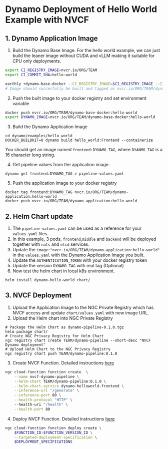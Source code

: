 # Dynamo Deployment of Hello World Example with NVCF 
## 1. Dynamo Application Image 
1. Build the Dynamo Base Image. For the hello world example, we can just build the leaner image without CUDA and vLLM making it suitable for CPU only deployments.
```bash
export CI_REGISTRY_IMAGE=nvcr.io/ORG/TEAM
export CI_COMMIT_SHA=hello-world

earthly +dynamo-base-docker --CI_REGISTRY_IMAGE=$CI_REGISTRY_IMAGE --CI_COMMIT_SHA=$CI_COMMIT_SHA
# Image should succesfully be built and tagged as nvcr.io/ORG/TEAM/dynamo-base-docker:hello-world
```
2. Push the built image to your docker registry and set environment variable
```bash
docker push nvcr.io/ORG/TEAM/dynamo-base-docker:hello-world
export DYNAMO_IMAGE=nvcr.io/ORG/TEAM/dynamo-base-docker:hello-world
```
3. Build the Dynamo Application Image
```
cd dynamo/examples/hello_world
DOCKER_BUILDKIT=0 dynamo build hello_world:Frontend --containerize
```
You should get an image named `frontend:DYNAMO_TAG`, where `DYANMO_TAG` is a 16 character long string. 

4. Get pipeline values from the application image.
```
dynamo get frontend:DYNAMO_TAG > pipeline-values.yaml
```

5. Push the application image to your docker registry
```
docker tag frontend:DYNAMO_TAG nvcr.io/ORG/TEAM/dynamo-application:hello-world
docker push nvcr.io/ORG/TEAM/dynamo-application:hello-world
```
## 2. Helm Chart update
1. The `pipeline-values.yaml` can be used as a reference for your `values.yaml` files.
2. In this example, 3 pods, `frontend`,`middle` and `backend` will be deployed together with `nats` and `etcd` services. 
3. Update the `image:"nvcr.io/ORG/TEAM/dynamo-application:hello-world"` in the `values.yaml` with the Dynamo Application Image you built.
4. Update the `AUTHENTICATION_TOKEN` with your docker registry token
5. Update the version `DYNAMO_TAG` with real tag (Optional)
6. Now test the helm chart in local k8s environment.
```
helm install dynamo-hello-world chart/
```
## 3. NVCF Deployment
1. Upload the Application Image to the NGC Private Registry which has NVCF access and update `chart/values.yaml` with new image URL. 
2. Upload the Helm chart into NGC Private Registry
```
# Package the Helm Chart as dynamo-pipeline-0.1.0.tgz
helm package chart/
# Create NGC Privacy Registry for Helm Chart
ngc registry chart create TEAM/dynamo-pipeline --short-desc "NVCF Dynamo deployment"
# Upload Helm Chart to the NGC Privacy Registry
ngc registry chart push TEAM/dynamo-pipeline:0.1.0
```
3. Create NVCF Function. Detailed instructions [here](https://docs.nvidia.com/cloud-functions/user-guide/latest/cloud-function/function-creation.html)
```sh
ngc cloud-function function create  \
    --name nvcf-dynamo-pipeline \
    --helm-chart TEAM/dynamo-pipeline:0.1.0 \
    --helm-chart-service dynamo-helloworld-frontend \
    --inference-url "/generate" \
    --inference-port 80 \
    --health-protocol "HTTP" \ 
    --health-uri "/health" \
    --health-port 80 

```
4. Deploy NVCF Function. Detailed instructions [here](https://docs.nvidia.com/cloud-functions/user-guide/latest/cloud-function/function-deployment.html)
```sh
ngc cloud-function function deploy create \
    $FUNCTION_ID:$FUNCTION_VERSION_ID \
    --targeted-deployment-specification \
    $DEPLOYMENT_SPECIFICATIONS 
```